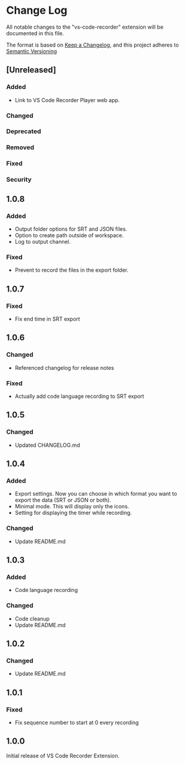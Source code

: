 # Change Log

All notable changes to the "vs-code-recorder" extension will be documented in this file.

The format is based on [Keep a Changelog](https://keepachangelog.com/en/1.1.0/),
and this project adheres to [Semantic Versioning](https://semver.org/spec/v2.0.0.html)

## [Unreleased]

### Added

- Link to VS Code Recorder Player web app.

### Changed

### Deprecated

### Removed

### Fixed

### Security

## 1.0.8

### Added

- Output folder options for SRT and JSON files.
- Option to create path outside of workspace.
- Log to output channel.

### Fixed

- Prevent to record the files in the export folder.

## 1.0.7

### Fixed

- Fix end time in SRT export

## 1.0.6

### Changed

- Referenced changelog for release notes

### Fixed

- Actually add code language recording to SRT export

## 1.0.5

### Changed

- Updated CHANGELOG.md

## 1.0.4

### Added

- Export settings. Now you can choose in which format you want to export the data (SRT or JSON or both).
- Minimal mode. This will display only the icons.
- Setting for displaying the timer while recording.

### Changed

- Update README.md

## 1.0.3

### Added

- Code language recording

### Changed

- Code cleanup
- Update README.md

## 1.0.2

### Changed

- Update README.md

## 1.0.1

### Fixed

- Fix sequence number to start at 0 every recording

## 1.0.0

Initial release of VS Code Recorder Extension.

